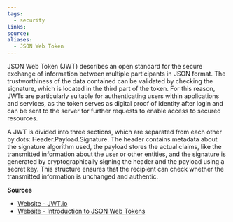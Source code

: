 ```yaml
---
tags:
  - security
links:
source:
aliases:
  - JSON Web Token
---
```

JSON Web Token (JWT) describes an open standard for the secure exchange of information between multiple participants in JSON format. The trustworthiness of the data contained can be validated by checking the signature, which is located in the third part of the token. For this reason, JWTs are particularly suitable for authenticating users within applications and services, as the token serves as digital proof of identity after login and can be sent to the server for further requests to enable access to secured resources.

A JWT is divided into three sections, which are separated from each other by dots: Header.Payload.Signature. The header contains metadata about the signature algorithm used, the payload stores the actual claims, like the transmitted information about the user or other entities, and the signature is generated by cryptographically signing the header and the payload using a secret key. This structure ensures that the recipient can check whether the transmitted information is unchanged and authentic.

**Sources**
- [Website - JWT.io](https://jwt.io) 
- [Website - Introduction to JSON Web Tokens](https://www.jwt.io/introduction#what-is-json-web-token)